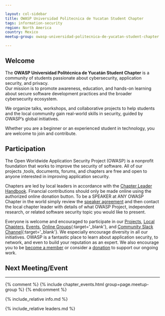 ```yaml
---

layout: col-sidebar
title: OWASP Universidad Politecnica de Yucatan Student Chapter
tags: information-security
region: North America
country: Mexico
meetup-group: owasp-universidad-politecnica-de-yucatan-student-chapter

---
```



## Welcome
The **OWASP Universidad Politécnica de Yucatán Student Chapter** is a community of students passionate about cybersecurity, application security, and privacy.  
Our mission is to promote awareness, education, and hands-on learning about secure software development practices and the broader cybersecurity ecosystem.  

We organize talks, workshops, and collaborative projects to help students and the local community gain real-world skills in security, guided by OWASP’s global initiatives.  

Whether you are a beginner or an experienced student in technology, you are welcome to join and contribute.  

## Participation
The Open Worldwide Application Security Project (OWASP) is a nonprofit foundation that works to improve the security of software. All of our projects ,tools, documents, forums, and chapters are free and open to anyone interested in improving application security. 

Chapters are led by local leaders in accordance with the [Chapter Leader Handbook](/www-policy/rules-of-procedure/chapter-handbook). Financial contributions should only be made online using the authorized online donation button. To be a SPEAKER at ANY OWASP Chapter in the world simply review the [speaker agreement](/www-policy/speaker-agreement) and then contact the local chapter leader with details of what OWASP Project, independent research, or related software security topic you would like to present.

Everyone is welcome and encouraged to participate in our [Projects](/projects), [Local Chapters](/chapters), [Events](/events), [Online Groups](https://groups.google.com/a/owasp.com/){:target='_blank'}, and [Community Slack Channel](https://owasp.slack.com/){:target='_blank'}. We especially encourage diversity in all our initiatives. OWASP is a fantastic place to learn about application security, to network, and even to build your reputation as an expert. We also encourage you to be [become a member](/membership) or consider a [donation](/donate) to support our ongoing work.

## Next Meeting/Event
---------------------
{% comment %}
{% include chapter_events.html group=page.meetup-group %}
{% endcomment %}


{% include_relative info.md %}

{% include_relative leaders.md %}

